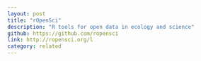```yaml
---
layout: post
title: "rOpenSci"
description: "R tools for open data in ecology and science"
github: https://github.com/ropensci
link: http://ropensci.org/l
category: related
---
```


